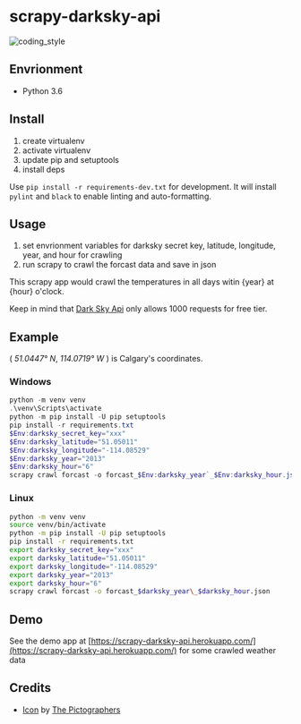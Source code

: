 # scrapy-darksky-api

![coding_style](https://img.shields.io/badge/code%20style-black-000000.svg)

## Envrionment

- Python 3.6

## Install

1. create virtualenv
2. activate virtualenv
3. update pip and setuptools
4. install deps

Use `pip install -r requirements-dev.txt` for development.
It will install `pylint` and `black` to enable linting and auto-formatting.

## Usage

1. set envrionment variables for darksky secret key, latitude, longitude, year, and hour for crawling
2. run scrapy to crawl the forcast data and save in json

This scrapy app would crawl the temperatures in all days witin {year} at {hour} o'clock.

Keep in mind that [Dark Sky Api](https://darksky.net/dev) only allows 1000 requests for free tier.

## Example

( _51.0447° N_, _114.0719° W_ ) is Calgary's coordinates.

### Windows

```powershell
python -m venv venv
.\venv\Scripts\activate
python -m pip install -U pip setuptools
pip install -r requirements.txt
$Env:darksky_secret_key="xxx"
$Env:darksky_latitude="51.05011"
$Env:darksky_longitude="-114.08529"
$Env:darksky_year="2013"
$Env:darksky_hour="6"
scrapy crawl forcast -o forcast_$Env:darksky_year`_$Env:darksky_hour.json
```

### Linux

```bash
python -m venv venv
source venv/bin/activate
python -m pip install -U pip setuptools
pip install -r requirements.txt
export darksky_secret_key="xxx"
export darksky_latitude="51.05011"
export darksky_longitude="-114.08529"
export darksky_year="2013"
export darksky_hour="6"
scrapy crawl forcast -o forcast_$darksky_year\_$darksky_hour.json
```

## Demo

See the demo app at [https://scrapy-darksky-api.herokuapp.com/](https://scrapy-darksky-api.herokuapp.com/) for some crawled weather data

## Credits

- [Icon](https://www.iconfinder.com/icons/667368/celcius_clouds_farenheit_sunshine_temerature_thermometer_weather_icon) by [The Pictographers](https://www.iconfinder.com/bluewolfski)
